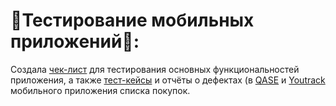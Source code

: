 # 📱Тестирование мобильных приложений📱:
Создала [чек-лист](https://docs.google.com/spreadsheets/d/1IOHzFSxzcALssYj2AWntn3pYqx8McGxEODF8shkAzQs/edit?gid=0#gid=0) для тестирования основных функциональностей приложения, а также [тест-кейсы](https://github.com/BulavkoJulia/Mobileapp-testing/blob/main/mobcasesBul.pdf) и отчёты о дефектах (в [QASE](https://github.com/BulavkoJulia/Mobileapp-testing/blob/main/qaserun.pdf) и [Youtrack](https://github.com/BulavkoJulia/Mobileapp-testing/blob/main/bulavkobugmob.xlsx) мобильного приложения списка покупок.


